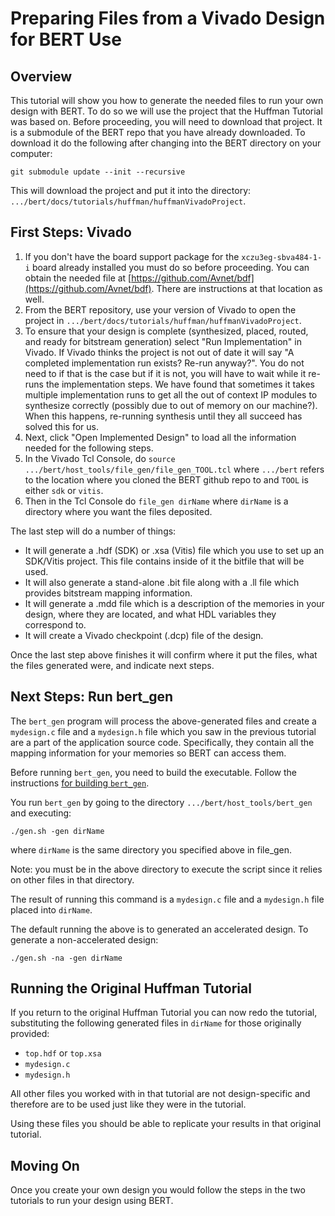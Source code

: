 # Preparing Files from a Vivado Design for BERT Use

## Overview
This tutorial will show you how to generate the needed files to run your own design with BERT.  To do so we will use the project that the Huffman Tutorial was based on.  Before proceeding, you will need to download that project.  It is a submodule of the BERT repo that you have already downloaded.  To download it do the following after changing into the BERT directory on your computer:
```
git submodule update --init --recursive
```
This will download the project and put it into the directory: `.../bert/docs/tutorials/huffman/huffmanVivadoProject`.

## First Steps: Vivado
1. If you don't have the board support package for the `xczu3eg-sbva484-1-i` board already installed you must do so before proceeding.   You can obtain the needed file at [https://github.com/Avnet/bdf](https://github.com/Avnet/bdf).  There are instructions at that location as well.
2. From the BERT repository, use your version of Vivado to open the project in `.../bert/docs/tutorials/huffman/huffmanVivadoProject`.
3. To ensure that your design is complete (synthesized, placed, routed, and ready for bitstream generation) select "Run Implementation" in Vivado.  If Vivado thinks the project is not out of date it will say "A completed implementation run exists?  Re-run anyway?".  You do not need to if that is the case but if it is not, you will have to wait while it re-runs the implementation steps.  We have found that sometimes it takes multiple implementation runs to get all the out of context IP modules to synthesize correctly (possibly due to out of memory on our machine?).  When this happens, re-running synthesis until they all succeed has solved this for us.
4. Next, click "Open Implemented Design" to load all the information needed for the following steps.
5. In the Vivado Tcl Console, do `source .../bert/host_tools/file_gen/file_gen_TOOL.tcl` where `.../bert` refers to the location where you cloned the BERT github repo to and `TOOL` is either `sdk` or `vitis`.  
6. Then in the Tcl Console do `file_gen dirName` where `dirName` is a directory where you want the files deposited.

The last step will do a number of things:
- It will generate a .hdf (SDK) or .xsa (Vitis) file which you use to set up an SDK/Vitis project.  This  file contains inside of it the bitfile that will be used.
- It will also generate a stand-alone .bit file along with a .ll file which provides bitstream mapping information.
- It will generate a .mdd file which is a description of the memories in your design, where they are located, and what HDL variables they correspond to. 
- It will create a Vivado checkpoint (.dcp) file of the design.

Once the last step above finishes it will confirm where it put the files, what the files generated were, and indicate next steps.

## Next Steps: Run bert_gen
The `bert_gen` program will process the above-generated files and create a `mydesign.c` file and a `mydesign.h` file which you saw in the previous tutorial are a part of the application source code.  Specifically, they contain all the mapping information for your memories so BERT can access them.

Before running `bert_gen`, you need to build the executable.
Follow the instructions [for building `bert_gen`](../../host_tools/build.md). 

You run `bert_gen` by going to the directory `.../bert/host_tools/bert_gen` and executing:
```
./gen.sh -gen dirName
```
where `dirName` is the same directory you specified above in file_gen.


Note: you must be in the above directory to execute the script since it relies on other files in that directory.  

The result of running this command is a `mydesign.c` file and a `mydesign.h` file placed into `dirName`.

The default running the above is to generated an accelerated design.  To generate a non-accelerated design:
```
./gen.sh -na -gen dirName
```


## Running the Original Huffman Tutorial
If you return to the original Huffman Tutorial you can now redo the tutorial, substituting the following generated files in `dirName` for those originally provided:
- `top.hdf` or `top.xsa`
- `mydesign.c`
- `mydesign.h`

All other files you worked with in that tutorial are not design-specific and therefore are to be used just like they were in the tutorial.

Using these files you should be able to replicate your results in that original tutorial.

## Moving On
Once you create your own design you would follow the steps in the two tutorials to run your design using BERT. 


